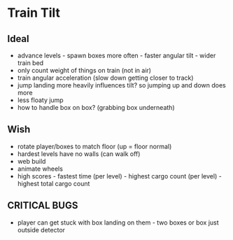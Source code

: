 # Train Tilt

## Ideal

- advance levels
        - spawn boxes more often 
        - faster angular tilt
        - wider train bed
- only count weight of things on train (not in air)
- train angular acceleration (slow down getting closer to track)
- jump landing more heavily influences tilt? so jumping up and down does more
- less floaty jump
- how to handle box on box? (grabbing box underneath)

## Wish

- rotate player/boxes to match floor (up = floor normal)
- hardest levels have no walls (can walk off)
- web build
- animate wheels
- high scores
        - fastest time (per level)
        - highest cargo count (per level)
        - highest total cargo count

## CRITICAL BUGS

- player can get stuck with box landing on them
        - two boxes or box just outside detector
